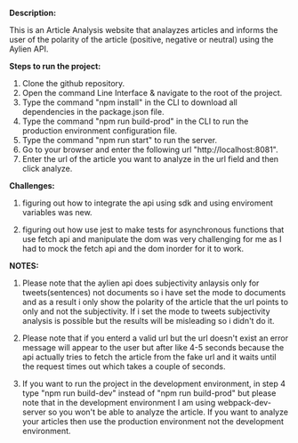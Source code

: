 **Description:**

This is an Article Analysis website that analayzes articles and informs the user of the polarity of the article (positive, negative or neutral) using the Aylien API.

**Steps to run the project:**
1. Clone the github repository.
2. Open the command Line Interface & navigate to the root of the project.
3. Type the command "npm install" in the CLI to download all dependencies in the package.json file.
4. Type the command "npm run build-prod" in the CLI to run the production environment configuration file.
5. Type the command "npm run start" to run the server.
6. Go to your browser and enter the following url "http://localhost:8081".
7. Enter the url of the article you want to analyze in the url field and then click analyze.

**Challenges:**

1. figuring out how to integrate the api using sdk and using enviroment variables was new.

2. figuring out how use jest to make tests for asynchronous functions that use fetch api and manipulate the dom was very challenging for me as I had to mock the fetch api and the dom inorder for it to work.

**NOTES:**
1. Please note that the aylien api does subjectivity anlaysis only for tweets(sentences) not documents so i have set the mode to documents and as a result i only show the polarity of the article that the url points to only and not the subjectivity. If i set the mode to tweets subjectivity analysis is possible but the results will be misleading so i didn't do it.

2. Please note that if you enterd a valid url but the url doesn't exist an error message will appear to the user but after like 4-5 seconds because the api actually tries to fetch the article from the fake url and it waits until the request times out which takes a couple of seconds.

3. If you want to run the project in the development environment, in step 4 type "npm run build-dev" instead of "npm run build-prod" 
but please note that in the development environment I am using webpack-dev-server so you won't be able to analyze the article. If you want to analyze your articles then use the production environment not the development environment.